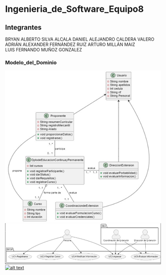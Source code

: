 # Ingenieria_de_Software_Equipo8
## Integrantes
BRYAN ALBERTO SILVA ALCALA
DANIEL ALEJANDRO CALDERA VALERO
ADRIÁN ALEXANDER FERNÁNDEZ RUIZ 
ARTURO MILLÁN MAIZ	
LUIS FERNANDO MUÑOZ GONZALEZ
### Modelo_del_Dominio
[![alt text](image.png)](https://github.com/dalekprime/Ingenieria_de_Software_Equipo8/blob/main/image.png)
[![alt text](image2.png)](https://github.com/dalekprime/Ingenieria_de_Software_Equipo8/blob/main/image2.png)
[![alt text](image3.png)](https://github.com/dalekprime/Ingenieria_de_Software_Equipo8/blob/main/image3.png)
